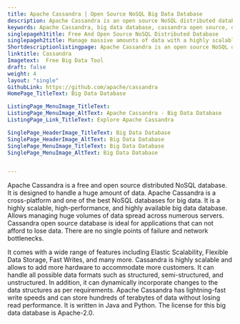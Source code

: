 ```yaml
---
title: Apache Cassandra | Open Source NoSQL Big Data Database
description: Apache Cassandra is an open source NoSQL distributed database for big data. Handles massive data very quickly and without a single point of failure.
keywords: Apache Cassandra, big data database, cassandra open source, database for big data, best nosql database for big data, NoSQL
singlepageh1title: Free And Open Source NoSQL Distributed Database
singlepageh2title: Manage massive amounts of data with a highly scalable, high-performance big data database that has no single point of failure and no network bottleneck.
Shortdescriptionlistingpage: Apache Cassandra is an open source NoSQL distributed database for big data. Handles huge data very quickly and suitable for business critical applications.
linktitle: Cassandra
Imagetext:  Free Big Data Tool
draft: false
weight: 4
layout: "single"
GithubLink: https://github.com/apache/cassandra
HomePage_TitleText: Big Data Database

ListingPage_MenuImage_TitleText: 
ListingPage_MenuImage_AltText: Apache Cassandra - Big Data Database
ListingPage_Link_TitleText: Explore Apache Cassandra

SinglePage_HeaderImage_TitleText: Big Data Database
SinglePage_HeaderImage_AltText: Big Data Database
SinglePage_MenuImage_TitleText: Big Data Database
SinglePage_MenuImage_AltText: Big Data Database


---
```


Apache Cassandra is a free and open source distributed NoSQL database. It is designed to handle a huge amount of data. Apache Cassandra is a cross-platform and one of the best NoSQL databases for big data. It is a highly scalable, high-performance, and highly available big data database. Allows managing huge volumes of data spread across numerous servers. Cassandra open source database is ideal for applications that can not afford to lose data. There are no single points of failure and network bottlenecks.

It comes with a wide range of features including Elastic Scalability, Flexible Data Storage, Fast Writes, and many more. Cassandra is highly scalable and allows to add more hardware to accommodate more customers. It can handle all possible data formats such as structured, semi-structured, and unstructured. In addition, it can dynamically incorporate changes to the data structures as per requirements. Apache Cassandra has lightning-fast write speeds and can store hundreds of terabytes of data without losing read performance. It is written in Java and Python. The license for this big data database is Apache-2.0.